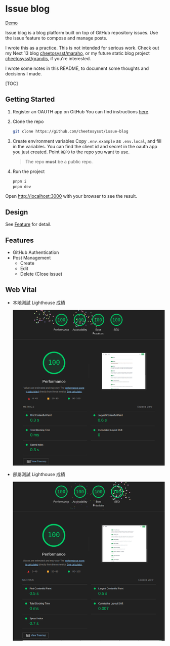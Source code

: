 # Issue blog

[Demo](https://issue-blog.thect.cc)

Issue blog is a blog platform built on top of GitHub repository issues. Use the issue feature to compose and manage posts.

I wrote this as a practice. This is not intended for serious work. Check out my Next 13 blog [cheetosysst/maraho](https://github.com/cheetosysst/maraho), or my future static blog project [cheetosysst/grandis](https://github.com/cheetosysst/grandis), if you're interested.

I wrote some notes in this README, to document some thoughts and decisions I made.

[TOC]

## Getting Started

1. Register an OAUTH app on GitHub
   You can find instructions [here](https://docs.github.com/en/apps/oauth-apps/building-oauth-apps/creating-an-oauth-app).
2. Clone the repo

    ```sh
    git clone https://github.com/cheetosysst/issue-blog
    ```

3. Create environment variables
   Copy `.env.example` as `.env.local`, and fill in the variables.
   You can find the client id and secret in the oauth app you just created.
   Point `REPO` to the repo you want to use.
    > The repo **must** be a public repo.
4. Run the project

    ```bash
    pnpm i
    pnpm dev
    ```

Open [http://localhost:3000](http://localhost:3000) with your browser to see the result.

## Design

See [Feature](./docs/design.md) for detail.

## Features

-   GitHub Authentication
-   Post Management
    -   Create
    -   Edit
    -   Delete (Close issue)

## Web Vital

-   本地測試 Lighthouse 成績

    ![alt text](docs/lighthouseLocal.png)

-   部屬測試 Lighthouse 成績

    ![alt text](docs/lighthouseDeployed.png)
